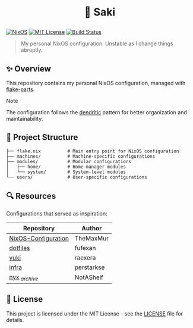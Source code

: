# <p align="center"> 🎉 Saki </p>

[![NixOS](https://img.shields.io/badge/NixOS-Configuration-5277C3.svg?logo=nixos&logoColor=white)](https://nixos.org/)
[![MIT License](https://img.shields.io/badge/License-MIT-blue.svg)](LICENSE)
[![Build Status](https://img.shields.io/github/actions/workflow/status/HeartBlin/Saki/verify.yaml?branch=master&logo=github)](https://github.com/HeartBlin/Saki/actions/workflows/verify.yaml)

> My personal NixOS configuration. Unstable as I change things abruptly.

## ✨ Overview

This repository contains my personal NixOS configuration, managed with [flake-parts](https://github.com/hercules-ci/flake-parts).

> [!NOTE]
> The configuration follows the [dendritic](https://github.com/mightyiam/dendritic) pattern for better organization and maintainability.

## 📂 Project Structure

```
├── flake.nix          # Main entry point for NixOS configuration
├── machines/          # Machine-specific configurations
├── modules/           # Modular configurations
│   ├── home/          # Home-manager modules
│   └── system/        # System-level modules
└── users/             # User-specific configurations
```

## 🔍 Resources

Configurations that served as inspiration:

| Repository | Author |
|------------|--------|
| [NixOS-Configuration](https://github.com/TheMaxMur/NixOS-Configuration) | TheMaxMur |
| [dotfiles](https://github.com/fufexan/dotfiles) | fufexan |
| [yuki](https://github.com/raexera/yuki) | raexera |
| [infra](https://github.com/perstarkse/infra) | perstarkse |
| [nyx](https://github.com/NotAShelf/nyx) _<sub>archive</sub>_  | NotAShelf |

## 📄 License

This project is licensed under the MIT License - see the [LICENSE](LICENSE) file for details.
